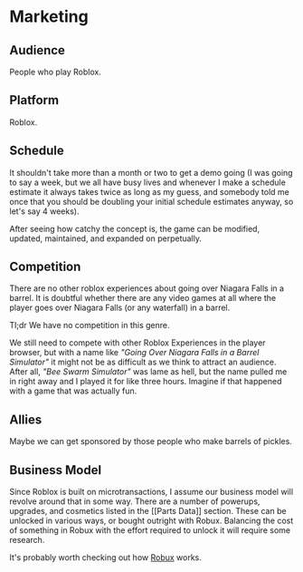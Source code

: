 # Marketing

## Audience
People who play Roblox.

## Platform
Roblox.

## Schedule
It shouldn't take more than a month or two to get a demo going (I was going to say a week, but we all have busy lives and whenever I make a schedule estimate it always takes twice as long as my guess, and somebody told me once that you should be doubling your initial schedule estimates anyway, so let's say 4 weeks).

After seeing how catchy the concept is, the game can be modified, updated, maintained, and expanded on perpetually.

## Competition
There are no other roblox experiences about going over Niagara Falls in a barrel.
It is doubtful whether there are any video games at all where the player goes over Niagara Falls (or any waterfall) in a barrel.

Tl;dr
We have no competition in this genre.

We still need to compete with other Roblox Experiences in the player browser, but with a name like *"Going Over Niagara Falls in a Barrel Simulator"* it might not be as difficult as we think to attract an audience. After all, *"Bee Swarm Simulator"* was lame as hell, but the name pulled me in right away and I played it for like three hours. Imagine if that happened with a game that was actually fun.

## Allies
Maybe we can get sponsored by those people who make barrels of pickles.

## Business Model
Since Roblox is built on microtransactions, I assume our business model will revolve around that in some way. There are a number of powerups, upgrades, and cosmetics listed in the [[Parts Data]] section. These can be unlocked in various ways, or bought outright with Robux.
Balancing the cost of something in Robux with the effort required to unlock it will require some research.

It's probably worth checking out how [Robux](Roblox/Robux.md) works.